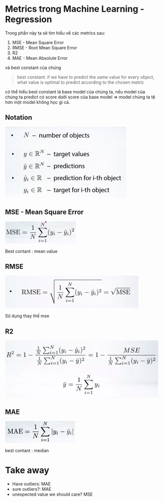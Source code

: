 # Metrics trong Machine Learning - Regression

Trong phần này ta sẽ tìm hiểu về các metrics sau:
1. MSE - Mean Square Error
2. RMSE - Root Mean Square Error
3. R2 
4. MAE - Mean Absolute Error

và best constant của chúng 

> best constant: if we have to predict the same value for every object, what value is optimal to predict according to the chosen metric 

có thể hiểu best constant là base model của chúng ta, nếu model của chúng ta predict có score dưới score của base model => model chúng ta tệ hơn một model không học gì cả. 

## Notation
![Notation](a.png)


## MSE - Mean Square Error 

![MSE](mse.png)

Best contant : mean value

## RMSE

![RMSE](rmse.png)

Sử dụng thay thế mse

## R2 
![R2](r2.png)

## MAE

![mae](mae.png)

best contant : median 

# Take away

+ Have outliers: MAE
+ sure outliers?: MAE 
+ unexpected value we should care? MSE 
